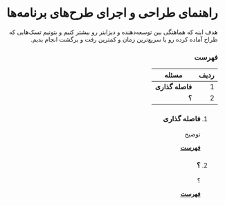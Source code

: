 <div dir="rtl">

# راهنمای طراحی و اجرای طرح‌های برنامه‌ها

هدف اینه که هماهنگی بین توسعه‌دهنده و دیزاینر رو بیشتر کنیم و بتونیم تسک‌هایی که طراح آماده کرده رو با سریع‌ترین زمان و کمترین رفت و برگشت انجام بدیم.


### فهرست

| ردیف | مسئله  |
| ---- | ------- |
|  1   | **فاصله گذاری** |
|  2   | **؟** |


1. ### فاصله گذاری
    توضیح
    
    **[فهرست](#فهرست)**


8. ### ؟
    ؟
    
    **[فهرست](#فهرست)**


</div>
